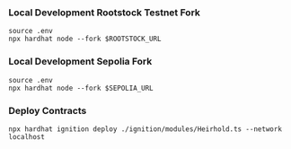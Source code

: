 ### Local Development Rootstock Testnet Fork

```
source .env
npx hardhat node --fork $ROOTSTOCK_URL
```

### Local Development Sepolia Fork

```
source .env
npx hardhat node --fork $SEPOLIA_URL
```

### Deploy Contracts

```
npx hardhat ignition deploy ./ignition/modules/Heirhold.ts --network localhost
```
